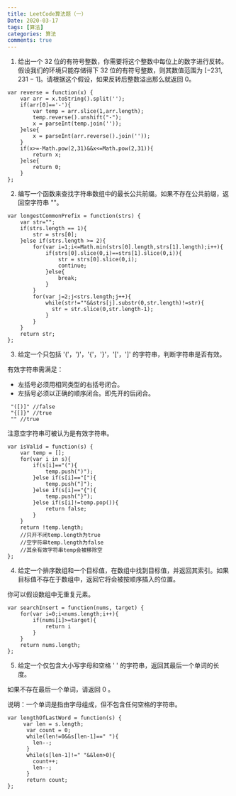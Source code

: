```yaml
---
title: LeetCode算法题（一）
Date: 2020-03-17
tags: [算法]
categories: 算法
comments: true
---
```


1. 给出一个 32 位的有符号整数，你需要将这个整数中每位上的数字进行反转。    
假设我们的环境只能存储得下 32 位的有符号整数，则其数值范围为 [−231,  231 − 1]。请根据这个假设，如果反转后整数溢出那么就返回 0。

```
var reverse = function(x) {
    var arr = x.toString().split('');
    if(arr[0]=='-'){
        var temp = arr.slice(1,arr.length);
        temp.reverse().unshift("-");
        x = parseInt(temp.join(''));
    }else{
        x = parseInt(arr.reverse().join(''));
    }
    if(x>=-Math.pow(2,31)&&x<=Math.pow(2,31)){
        return x; 
    }else{
        return 0;
    }
};
```
2. 编写一个函数来查找字符串数组中的最长公共前缀。如果不存在公共前缀，返回空字符串 ""。

```
var longestCommonPrefix = function(strs) {
    var str="";
    if(strs.length == 1){
        str = strs[0];
    }else if(strs.length >= 2){
        for(var i=1;i<=Math.min(strs[0].length,strs[1].length);i++){
            if(strs[0].slice(0,i)==strs[1].slice(0,i)){
                str = strs[0].slice(0,i);
                continue;
            }else{
                break;
            }
        }
        for(var j=2;j<strs.length;j++){
            while(str!=""&&strs[j].substr(0,str.length)!=str){
              str = str.slice(0,str.length-1);
            }
        } 
    }
    return str;
};
```
3. 给定一个只包括 '('，')'，'{'，'}'，'['，']' 的字符串，判断字符串是否有效。

有效字符串需满足：
- 左括号必须用相同类型的右括号闭合。
- 左括号必须以正确的顺序闭合。即先开的后闭合。 

```
 "([)]" //false
 "{[]}" //true
 "" //true
```
注意空字符串可被认为是有效字符串。

```
var isValid = function(s) {
    var temp = [];
    for(var i in s){
        if(s[i]=="("){
            temp.push(")");
        }else if(s[i]=="["){
            temp.push("]");
        }else if(s[i]=="{"){
            temp.push("}");
        }else if(s[i]!=temp.pop()){
            return false;
        }
    }
    return !temp.length;
    //只开不闭temp.length为true
    //空字符串temp.length为false
    //其余有效字符串temp会被移除空
};
```
4. 给定一个排序数组和一个目标值，在数组中找到目标值，并返回其索引。如果目标值不存在于数组中，返回它将会被按顺序插入的位置。

你可以假设数组中无重复元素。

```
var searchInsert = function(nums, target) {
    for(var i=0;i<nums.length;i++){
        if(nums[i]>=target){
            return i
        }
    }
    return nums.length;
};
```
5. 给定一个仅包含大小写字母和空格 ' ' 的字符串，返回其最后一个单词的长度。

如果不存在最后一个单词，请返回 0 。

说明：一个单词是指由字母组成，但不包含任何空格的字符串。

```
var lengthOfLastWord = function(s) {
     var len = s.length;
      var count = 0;
      while(len!=0&&s[len-1]==" "){
        len--;
      }
      while(s[len-1]!=" "&&len>0){
        count++;
        len--;
      }
      return count;
};
```
